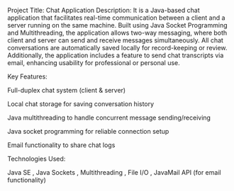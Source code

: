 Project Title: Chat Application
Description:
It is a Java-based chat application that facilitates real-time communication between a client and a server running on the same machine. 
Built using Java Socket Programming and Multithreading, the application allows two-way messaging, where both client and server can send and receive messages simultaneously. 
All chat conversations are automatically saved locally for record-keeping or review. Additionally, the application includes a feature to send chat transcripts via email, enhancing usability
for professional or personal use.

Key Features:

Full-duplex chat system (client & server)

Local chat storage for saving conversation history

Java multithreading to handle concurrent message sending/receiving

Java socket programming for reliable connection setup

Email functionality to share chat logs

Technologies Used:

Java SE  , Java Sockets , Multithreading , File I/O , JavaMail API (for email functionality)
